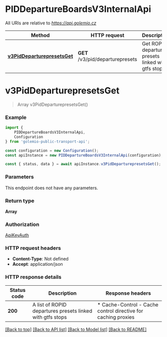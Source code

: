 # PIDDepartureBoardsV3InternalApi

All URIs are relative to *https://api.golemio.cz*

|Method | HTTP request | Description|
|------------- | ------------- | -------------|
|[**v3PidDeparturepresetsGet**](#v3piddeparturepresetsget) | **GET** /v3/pid/departurepresets | Get ROPID departures presets linked with gtfs stops|

# **v3PidDeparturepresetsGet**
> Array<V3PidDeparturepresetsGet200ResponseInner> v3PidDeparturepresetsGet()


### Example

```typescript
import {
    PIDDepartureBoardsV3InternalApi,
    Configuration
} from 'golemio-public-transport-api';

const configuration = new Configuration();
const apiInstance = new PIDDepartureBoardsV3InternalApi(configuration);

const { status, data } = await apiInstance.v3PidDeparturepresetsGet();
```

### Parameters
This endpoint does not have any parameters.


### Return type

**Array<V3PidDeparturepresetsGet200ResponseInner>**

### Authorization

[ApiKeyAuth](../README.md#ApiKeyAuth)

### HTTP request headers

 - **Content-Type**: Not defined
 - **Accept**: application/json


### HTTP response details
| Status code | Description | Response headers |
|-------------|-------------|------------------|
|**200** | A list of ROPID departures presets linked with gtfs stops |  * Cache-Control - Cache control directive for caching proxies <br>  |

[[Back to top]](#) [[Back to API list]](../README.md#documentation-for-api-endpoints) [[Back to Model list]](../README.md#documentation-for-models) [[Back to README]](../README.md)

